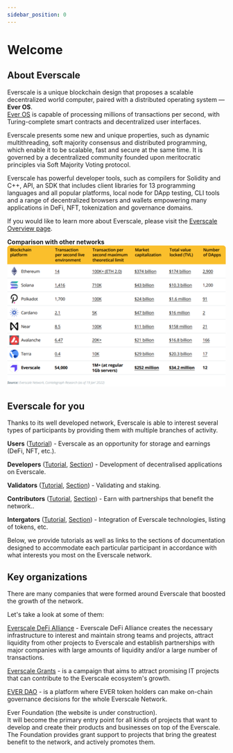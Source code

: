 ```yaml
---
sidebar_position: 0
---
```


# Welcome

## About Everscale

Everscale is a unique blockchain design that proposes a scalable decentralized world computer, paired with a distributed operating system — **Ever OS**.  
[Ever OS](../arch/00-ever-os.md) is capable of processing millions of transactions per second, with Turing-complete smart contracts and decentralized user interfaces.

Everscale presents some new and unique properties, such as dynamic multithreading, soft majority consensus and distributed programming, which enable it to be scalable, fast and secure at the same time. It is governed by a decentralized community founded upon meritocratic principles via Soft Majority Voting protocol.

Everscale has powerful developer tools, such as compilers for Solidity and C++, API, an SDK that includes client libraries for 13 programming languages and all popular platforms, local node for DApp testing, CLI tools and a range of decentralized browsers and wallets empowering many applications in DeFi, NFT, tokenization and governance domains.

If you would like to learn more about Everscale, please visit the [Everscale Overview page](everscale-overview).

**Comparison with other networks**
![Comparison with other networks](img/comparison.svg)

## Everscale for you

Thanks to its well developed network, Everscale is able to interest several types of participants by providing them with multiple branches of activity.

**Users** ([Tutorial](tutorial/users.md)) - Everscale as an opportunity for storage and earnings (DeFi, NFT, etc.).

**Developers** ([Tutorial](/develop/tutorial/), [Section](/develop/)) - Development of decentralised applications on Everscale.

**Validators** ([Tutorial](/validate/tutorial/), [Section](/validate/)) - Validating and staking.

**Contributors** ([Tutorial](/contribute/tutorial/), [Section](/contribute/)) - Earn with partnerships that benefit the network..

**Intergators** ([Tutorial](/develop/integrate/tutorial/), [Section](/develop/integrate/)) - Integration of Everscale technologies, listing of tokens, etc.

Below, we provide tutorials as well as links to the sections of documentation designed to accommodate each particular participant in accordance with what interests you most on the Everscale network.

## Key organizations

There are many companies that were formed around Everscale that boosted the growth of the network.

Let's take a look at some of them:

[Everscale DeFi Alliance](https://everalliance.org/) - Everscale DeFi Alliance creates the necessary infrastructure to interest and maintain strong teams and projects, attract liquidity from other projects to Everscale and establish partnerships with major companies with large amounts of liquidity and/or a large number of transactions.

[Everscale Grants](https://everscale.network/developers/grants) - is a campaign that aims to attract promising IT projects that can contribute to the Everscale ecosystem's growth.

[EVER DAO](https://everdao.net/governance) - is a platform where EVER token holders can make on-chain governance decisions for the whole Everscale Network.

Ever Foundation (the website is under construction).  
It will become the primary entry point for all kinds of projects that want to develop and create their products and businesses on top of the Everscale. The Foundation provides grant support to projects that bring the greatest benefit to the network, and actively promotes them.
